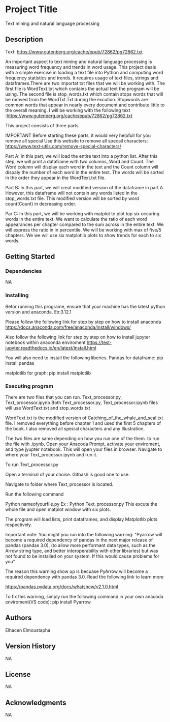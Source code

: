 # Project Title

Text mining and natural language processing

## Description
Text: https://www.gutenberg.org/cache/epub/72862/pg72862.txt

An important aspect to text mining and natural language processing is measuring word frequency and trends in word usage. This project deals with a simple exercise in loading a text file into Python and computing word frequency statistics and trends. It requires usage of text files, strings and dataframes.There are two importat txt files that we will be working with. The first file is WordText.txt which contains the actual text the program will be using. The second file is stop_words.txt which contain stops words that will be romved from the WordTxt.Txt during the excution. Stopwords are common words that appear in nearly every document and contribute little to the overall meaning. 
I will be working with the following  text :https://www.gutenberg.org/cache/epub/72862/pg72862.txt

This project consists of three parts.

IMPORTANT
Before starting these parts, it would very helpfull for you remove all special 
Use this website to remove all specail characters:
https://www.text-utils.com/remove-special-characters/

Part A:
In this part, we will load the entire text into a python list. 
After this step, we will print a dataframe with two columns, Word and Count. The Word column will display each word in the text and the Count column will dispaly the number of each word in the entire text. The words will be sorted in the order they appear in the WordText.txt file.

Part B:
In this part, we will creat modified version of the dataframe in part A. However, this dataframe will not contain any words listed in the stop_words.txt file. This modified version will be sorted by word count(Count) in decreasing order.

Par C:
In this part, we will be working with matplot to plot top six occuring words in the entire text. 
We want to calculate the ratio of each word appearances per chapter compared to the sum across in the entire text. We will express the ratio in in percentile. We will be working with max of five/5 chapters. 
We we will use six matplotlib plots to show trends for each to six words. 


## Getting Started

### Dependencies
NA
### Installing
Befor running this programe, ensure that your machine has the latest python version and anaconda. Ex:3.12.1

Please follow the following link for step by step on how to install anaconda
https://docs.anaconda.com/free/anaconda/install/windows/

Also follow the following link for step by step on how to install jupyter notebook within anaconda enviroment
https://test-jupyter.readthedocs.io/en/latest/install.html


You will also need to install the following liberies. 
Pandas for dataframe:
pip install pandas

matplotlib for graph:
pip install matplotlib

### Executing program
There are two files that you can run. 
Text_processor.py, Text_processor.ipynb
Both Text_processor.py, Text_processor.ipynb files will use WordText.txt and stop_words.txt

WordText.txt is the modified version of Catching_of_the_whale_and_seal.txt file. 
I removed everything before chapter 1 and used the first 5 chapters of the book. 
I also removed all special characters and any Illustration.

The two files are same depending on how you run one of the them. 
to run the file with .ipynb, 
Open your Anacoda Prompt, activate your enviroment, and type jyupter notebook.
This will open your files in browser. Navigate to where your Text_processor.ipynb and run it.

To run  Text_processor.py

Open a terminal of your choise. Gitbash is good one to use. 

Navigate to folder where Text_processor is located. 

Run the following command

Python nameofyourfile.py
Ex : Python Text_processor.py
This excute the whole file and open matplot window with six plots. 

The program will load lists, print dataframes, and display Matplotlib plots respectively.

Important note:
You might you run into the following warning:
"Pyarrow will become a required dependency of pandas in the next major release of pandas (pandas 3.0), (to allow more performant data types, such as the Arrow string type, and better interoperability with other libraries) but was not found to be installed on your system. If this would cause problems for you"

The reason this warning show up is becuase PyArrow will become a required dependency with pandas 3.0. 
Read the following link to learn more

https://pandas.pydata.org/docs/whatsnew/v2.1.0.html

To fix this warning, simply run the following command in your own anacoda enviroment(VS code):
pip install Pyarrow
    


## Authors

Elhacen Elmoustapha

## Version History
NA
## License
NA
## Acknowledgments
NA
